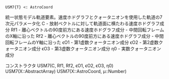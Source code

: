 ```
USM7{T} <: AstroCoord
```

統一状態モデル軌道要素。速度ホドグラフとクォータニオンを使用した軌道の7次元パラメータ化 C - 放射ベクトルに対して軌道面に横たわる速度ホドグラフ成分 Rf1 - 離心ベクトルの90度前方にある速度ホドグラフ成分 - 中間回転フレームのX軸に沿った Rf2 - 離心ベクトルの90度前方にある速度ホドグラフ成分 - 中間回転フレームのY軸に沿った ϵO1 - 第1虚数クォータニオン成分 ϵO2 - 第2虚数クォータニオン成分 ϵO3 - 第3虚数クォータニオン成分 η0 - 実数クォータニオン成分

コンストラクタ USM7(C, Rf1, Rf2, ϵO1, ϵO2, ϵO3, η0) USM7(X::AbstractArray) USM7(X::AstroCoord, μ::Number)
